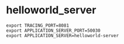 # helloworld_server

```shell
export TRACING_PORT=8081
export APPLICATION_SERVER_PORT=50030
export APPLICATION_SERVER=helloworld-server
```